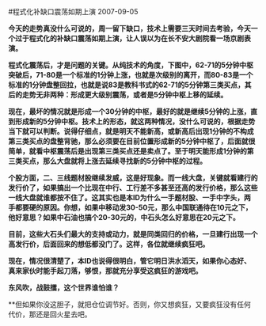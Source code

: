 #程式化补缺口震荡如期上演
2007-09-05

**今天的走势真没什么可说的，周一留下缺口，技术上需要三天时间去考验，今天一个过于程式化的补缺口震荡如期上演，让人误以为在长不安大剧院看一场京剧表演。**
 
**程式化震荡后，才是问题的关键。从纯技术的角度，下图中，62-71的5分钟中枢突破后，71-80是一个标准的1分钟上涨，也就是次级别的离开，而80-83是一个标准的1分钟盘整回拉，也就是说83是教科书式的62-71的5分钟第三类买点，其后的走势无非两种：形成更大级别震荡，或者是5分钟中枢上移的延续。**
 
**现在，最坏的情况就是形成一个30分钟的中枢，最好的就是继续5分钟的上涨，直到形成新的5分钟中枢。技术上的形态，就这两种情况，没什么可说的，根据走势当下就可以判断。说得仔细点，就是明天不能新高，或新高后出现1分钟的不构成第三类买点的盘整背驰，那么必须要在目前位置形成新的5分钟中枢了，后面就很简单，就看中枢震荡后是出现第三类买点还是卖点了。至于明天能形成1分钟的第三类买点，那么大盘就将上涨去延续寻找新的5分钟中枢的过程。**
 
**个股方面，二、三线题材股继续发威，这是好现象。而一线大盘，关键就看建行的发行价了，如果搞出一个比现在中行、工行差不多甚至还高的发行价格，那么这些一线大盘就谁都按不住了。这其实也是本ID为什么一手题材股、一手中字头，两手都要硬的原因。你想，如果中移动发30-50元，那么中国联通待在10元之下，他好意思？如果中石油也搞个20-30元的，中石头怎么好意思在20元之下。**
 
**目前，这些大石头们最大的支持或动力，就是同类回归的价格，一旦建行出现一个高发行价，后面回来的想低都没门了。这样，各位就继续疯狂吧。**
 
**现在，情况很清楚了，本ID也说得很明白，管它明日洪水滔天，如果你心态好、真来家伙时能手起刀落，够恨，那就充分享受这疯狂的游戏吧。**
 
**东风吹，战鼓擂，这个世界谁怕谁？**
 
**但如果你没这胆子，就把仓位调节好。否则，你又想疯狂，又要疯狂没有任何代价，那还是回火星去吧。